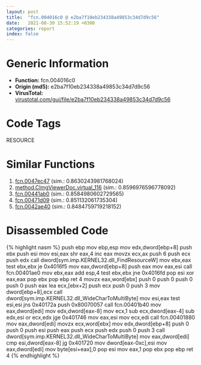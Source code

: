 ```yaml
---
layout: post
title:  "fcn.004016c0 @ e2ba7f10eb234338a49853c34d7d9c56"
date:   2021-08-30 15:52:19 +0300
categories: report
index: false
---
```


# Generic Information
- **Function:** fcn.004016c0
- **Origin (md5):** e2ba7f10eb234338a49853c34d7d9c56
- **VirusTotal:** [virustotal.com/gui/file/e2ba7f10eb234338a49853c34d7d9c56][virustotal_ref]

# Code Tags
<span class="tag" id="RESOURCE">RESOURCE</span>


# Similar Functions

1. [fcn.0047ec47][similar_1_ref] (sim.: 0.8630243981768024)
2. [method.CImgViewerDoc.virtual\_116][similar_2_ref] (sim.: 0.8596976596778092)
3. [fcn.00441ab0][similar_3_ref] (sim.: 0.8584980602729565)
4. [fcn.00471d09][similar_4_ref] (sim.: 0.851132061735304)
5. [fcn.0042ae40][similar_5_ref] (sim.: 0.8484759719218152)


# Disassembled Code

{% highlight nasm %}
push ebp
mov ebp,esp
mov edx,dword[ebp+8]
push ebx
push esi
mov esi,eax
shr eax,4
inc eax
movzx ecx,ax
push 6
push ecx
push edx
call dword[sym.imp.KERNEL32.dll_FindResourceW]
mov ebx,eax
test ebx,ebx
je 0x4016f5
mov eax,dword[ebp+8]
push eax
mov eax,esi
call fcn.00401ae0
mov ebx,eax
add esp,4
test ebx,ebx
jne 0x4016fd
pop esi
xor eax,eax
pop ebx
pop ebp
ret 4
movzx eax,word[ebx]
push 0
push 0
push 0
push 0
push eax
lea ecx,[ebx+2]
push ecx
push 0
push 3
mov dword[ebp+8],ecx
call dword[sym.imp.KERNEL32.dll_WideCharToMultiByte]
mov esi,eax
test esi,esi
jns 0x40172a
push 0x80070057
call fcn.00401b40
mov eax,dword[edi]
mov edx,dword[eax-8]
mov ecx,1
sub ecx,dword[eax-4]
sub edx,esi
or ecx,edx
jge 0x401746
mov eax,esi
mov ecx,edi
call fcn.00401880
mov eax,dword[edi]
movzx ecx,word[ebx]
mov edx,dword[ebp+8]
push 0
push 0
push esi
push eax
push ecx
push edx
push 0
push 3
call dword[sym.imp.KERNEL32.dll_WideCharToMultiByte]
mov eax,dword[edi]
cmp esi,dword[eax-8]
jg 0x401720
mov dword[eax-0xc],esi
mov eax,dword[edi]
mov byte[esi+eax],0
pop esi
mov eax,1
pop ebx
pop ebp
ret 4
{% endhighlight %}


[similar_1_ref]: /report/fcn.0047ec47@d96761eb00d2d97e2b6f5ffffed0b46a
[similar_2_ref]: /report/method.CImgViewerDoc.virtual_116@7b00dd8f2abf54a73bfb09681334ff78
[similar_3_ref]: /report/fcn.00441ab0@4fe6510221c33bf023f6abed461fc13f
[similar_4_ref]: /report/fcn.00471d09@d96761eb00d2d97e2b6f5ffffed0b46a
[similar_5_ref]: /report/fcn.0042ae40@56a02334aea008c131d2741a089910fb
[virustotal_ref]: https://www.virustotal.com/gui/file/e2ba7f10eb234338a49853c34d7d9c56